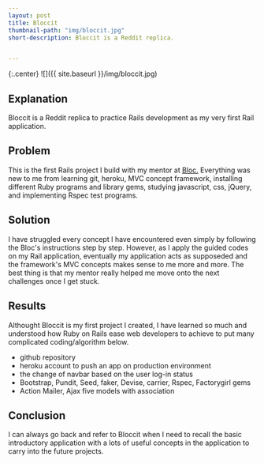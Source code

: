 ```yaml
---
layout: post
title: Bloccit
thumbnail-path: "img/bloccit.jpg"
short-description: Bloccit is a Reddit replica.


---
```


{:.center}
![]({{ site.baseurl }}/img/bloccit.jpg)

## Explanation
Bloccit is a Reddit replica to practice Rails development as my very first Rail application.


## Problem
This is the first Rails project I build with my mentor at [Bloc.](https://www.bloc.io/)
Everything was new to me from learning git, heroku, MVC concept framework, installing different Ruby programs and library gems, studying javascript, css, jQuery, and implementing Rspec test programs. 


## Solution

I have struggled every concept I have encountered even simply by following the Bloc's instructions step by step. However, as I apply the guided codes on my Rail application, eventually my application acts as supposeded and the framework's MVC concepts makes sense to me more and more. The best thing is that my mentor really helped me move onto the next challenges once I get stuck.

## Results

Althought Bloccit is my first project I created, I have learned so much and understood how Ruby on Rails ease web developers to achieve to put many complicated coding/algorithm below.

* github repository
* heroku account to push an app on production environment
* the change of navbar based on the user log-in status
* Bootstrap, Pundit, Seed, faker, Devise, carrier, Rspec, Factorygirl gems
* Action Mailer, Ajax
five models with association


## Conclusion

I can always go back and refer to Bloccit when I need to recall the basic introductory application with a lots of useful concepts in the application to carry into the future projects.

<script>
  (function(i,s,o,g,r,a,m){i['GoogleAnalyticsObject']=r;i[r]=i[r]||function(){
  (i[r].q=i[r].q||[]).push(arguments)},i[r].l=1*new Date();a=s.createElement(o),
  m=s.getElementsByTagName(o)[0];a.async=1;a.src=g;m.parentNode.insertBefore(a,m)
  })(window,document,'script','//www.google-analytics.com/analytics.js','ga');

  ga('create', 'UA-69982922-1', 'auto');
  ga('send', 'pageview');

</script>